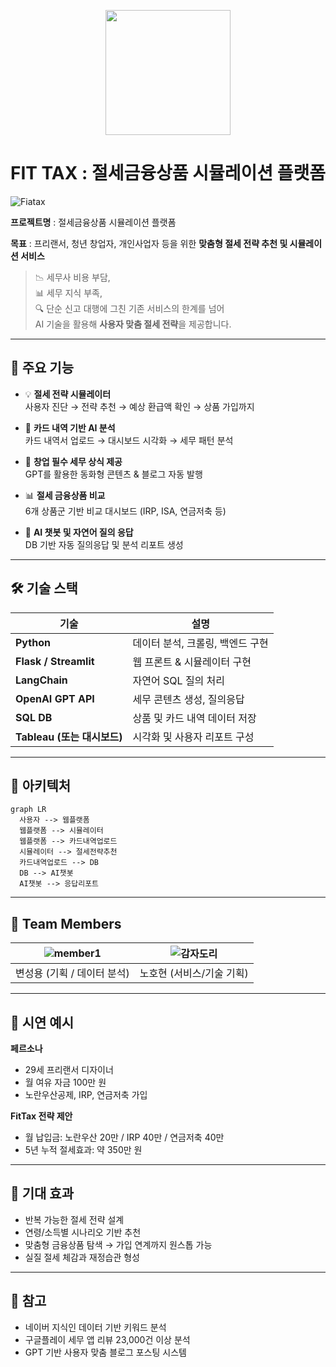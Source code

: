 
<p align="center">
  <img src="logo.png" width="200"/>
</p>

# FIT TAX : 절세금융상품 시뮬레이션 플랫폼
![Fiatax](https://github.com/user-attachments/assets/67ddc9a1-b795-482d-9183-77b8a9a32a2b)



**프로젝트명** : 절세금융상품 시뮬레이션 플랫폼   

**목표** : 프리랜서, 청년 창업자, 개인사업자 등을 위한 **맞춤형 절세 전략 추천 및 시뮬레이션 서비스**

> 📉 세무사 비용 부담,  
> 📊 세무 지식 부족,  
> 🔍 단순 신고 대행에 그친 기존 서비스의 한계를 넘어  
> AI 기술을 활용해 **사용자 맞춤 절세 전략**을 제공합니다.

---

## 🧠 주요 기능

- 💡 **절세 전략 시뮬레이터**  
  사용자 진단 → 전략 추천 → 예상 환급액 확인 → 상품 가입까지

- 🔄 **카드 내역 기반 AI 분석**  
  카드 내역서 업로드 → 대시보드 시각화 → 세무 패턴 분석

- 🧾 **창업 필수 세무 상식 제공**  
  GPT를 활용한 동화형 콘텐츠 & 블로그 자동 발행

- 📊 **절세 금융상품 비교**  
  6개 상품군 기반 비교 대시보드 (IRP, ISA, 연금저축 등)

- 🤖 **AI 챗봇 및 자연어 질의 응답**  
  DB 기반 자동 질의응답 및 분석 리포트 생성

---

## 🛠️ 기술 스택

| 기술 | 설명 |
|------|------|
| **Python** | 데이터 분석, 크롤링, 백엔드 구현 |
| **Flask / Streamlit** | 웹 프론트 & 시뮬레이터 구현 |
| **LangChain** | 자연어 SQL 질의 처리 |
| **OpenAI GPT API** | 세무 콘텐츠 생성, 질의응답 |
| **SQL DB** | 상품 및 카드 내역 데이터 저장 |
| **Tableau (또는 대시보드)** | 시각화 및 사용자 리포트 구성 |

---

## 📌 아키텍처

```mermaid
graph LR
  사용자 --> 웹플랫폼
  웹플랫폼 --> 시뮬레이터
  웹플랫폼 --> 카드내역업로드
  시뮬레이터 --> 절세전략추천
  카드내역업로드 --> DB
  DB --> AI챗봇
  AI챗봇 --> 응답리포트
```

---

## 👥 Team Members

| ![member1](member1.png) | ![감자도리](https://github.com/user-attachments/assets/2c685ee4-730b-4a0b-a155-ddd4121f8ccf) |
|:-----------------------:|:-----------------------:|
| 변성용 (기획 / 데이터 분석) | 노호현 (서비스/기술 기획) 

---

## 🧪 시연 예시

**페르소나**  
- 29세 프리랜서 디자이너  
- 월 여유 자금 100만 원  
- 노란우산공제, IRP, 연금저축 가입

**FitTax 전략 제안**  
- 월 납입금: 노란우산 20만 / IRP 40만 / 연금저축 40만  
- 5년 누적 절세효과: 약 350만 원

---

## 🔮 기대 효과

- 반복 가능한 절세 전략 설계
- 연령/소득별 시나리오 기반 추천
- 맞춤형 금융상품 탐색 → 가입 연계까지 원스톱 가능
- 실질 절세 체감과 재정습관 형성

---

## 📝 참고

- 네이버 지식인 데이터 기반 키워드 분석
- 구글플레이 세무 앱 리뷰 23,000건 이상 분석
- GPT 기반 사용자 맞춤 블로그 포스팅 시스템

